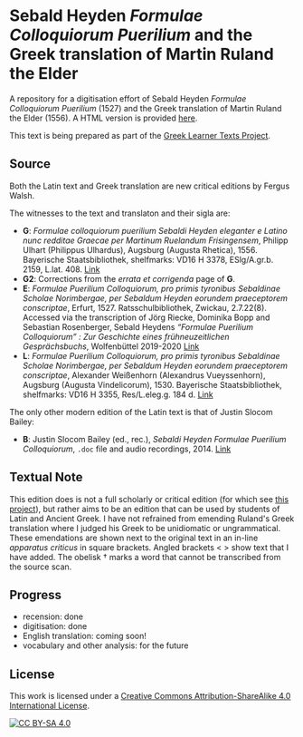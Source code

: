 # Sebald Heyden _Formulae Colloquiorum Puerilium_ and the Greek translation of Martin Ruland the Elder

A repository for a digitisation effort of Sebald Heyden _Formulae Colloquiorum Puerilium_ (1527) and the Greek translation of Martin Ruland the Elder (1556). A HTML version is provided [here](https://fergusjpwalsh.github.io/heyden-formulae).

This text is being prepared as part of the [Greek Learner Texts Project](https://greek-learner-texts.org/).

## Source

Both the Latin text and Greek translation are new critical editions by Fergus Walsh.

The witnesses to the text and translaton and their sigla are:

* **G**: _Formulae colloquiorum puerilium Sebaldi Heyden eleganter e Latino nunc redditae Graecae per Martinum Ruelandum Frisingensem_, Philipp Ulhart (Philippus Ulhardus), Augsburg (Augusta Rhetica), 1556. Bayerische Staatsbibliothek, shelfmarks: VD16 H 3378, ESlg/A.gr.b. 2159, L.lat. 408. [Link](https://opacplus.bsb-muenchen.de/title/BV004622644)
* **G2**: Corrections from the _errata et corrigenda_ page of **G**.
* **E**: _Formulae Puerilium Colloquiorum, pro primis tyronibus Sebaldinae Scholae Norimbergae, per Sebaldum Heyden eorundem praeceptorem conscriptae_, Erfurt, 1527. Ratsschulbibliothek, Zwickau, 2.7.22(8). Accessed via the transcription of Jörg Riecke, Dominika Bopp and Sebastian Rosenberger,  Sebald Heydens _“Formulae Puerilium Colloquiorum” : Zur Geschichte eines frühneuzeitlichen Gesprächsbuchs_, Wolfenbüttel 2019-2020 [Link](http://diglib.hab.de/content.php?dir=edoc/ed000267&distype=optional&metsID=edoc_ed000267_transcript_Erfurt-1527_sm&xml=texts%2Ftei-transcript_Erfurt_1527.xml&xsl=scripts/tei-transcript.xsl)
* **L**: _Formulae Puerilium Colloquiorum, pro primis tyronibus Sebaldinae Scholae Norimbergae, per Sebaldum Heyden eorundem praeceptorem conscriptae_, Alexander Weißenhorn (Alexandrus Vueyssenhorn), Augsburg (Augusta Vindelicorum), 1530. Bayerische Staatsbibliothek, shelfmarks: VD16 H 3355, Res/L.eleg.g. 184 d. [Link](https://opacplus.bsb-muenchen.de/title/BV001435074)

The only other modern edition of the Latin text is that of Justin Slocom Bailey:

* **B**: Justin Slocom Bailey (ed., rec.), _Sebaldi Heyden Formulae Puerilium Colloquiorum_, ```.doc``` file and audio recordings, 2014. [Link](http://indwellinglanguage.com/latin-media/latin-audio/heyden)

## Textual Note

This edition does is not a full scholarly or critical edition (for which see [this project](http://ezs-online.de/de/forschung/gefoerderte-aktivitaeten/dfg)), but rather aims to be an edition that can be used by students of Latin and Ancient Greek. I have not refrained from emending Ruland's Greek translation where I judged his Greek to be unidiomatic or ungrammatical. These emendations are shown next to the original text in an in-line _apparatus criticus_ in square brackets. Angled brackets < > show text that I have added. The obelisk † marks a word that cannot be transcribed from the source scan. 

## Progress

* recension: done
* digitisation: done
* English translation: coming soon!
* vocabulary and other analysis: for the future

## License

This work is licensed under a [Creative Commons Attribution-ShareAlike 4.0 International License](http://creativecommons.org/licenses/by-sa/4.0/).

[![CC BY-SA 4.0][cc-by-sa-image]][cc-by-sa]

[cc-by-sa]: http://creativecommons.org/licenses/by-sa/4.0/
[cc-by-sa-image]: https://licensebuttons.net/l/by-sa/4.0/88x31.png
[cc-by-sa-shield]: https://img.shields.io/badge/License-CC%20BY--SA%204.0-lightgrey.svg
